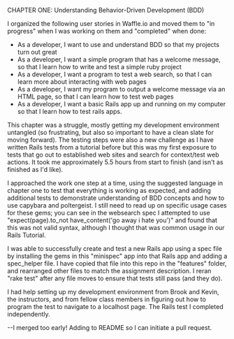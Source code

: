 CHAPTER ONE: Understanding Behavior-Driven Development (BDD)

I organized the following user stories in Waffle.io and moved them to "in progress" when I was working on them and "completed" when done:
* As a developer, I want to use and understand BDD so that my projects turn out great
* As a developer, I want a simple program that has a welcome message, so that I learn how to write and test a simple ruby project
* As a developer, I want a program to test a web search, so that I can learn more about interacting with web pages
* As a developer, I want my program to output a welcome message via an HTML page, so that I can learn how to test web pages
* As a developer, I want a basic Rails app up and running on my computer so that I learn how to test rails apps.

This chapter was a struggle, mostly getting my development environment untangled (so frustrating, but also so important to have a clean slate for moving forward). The testing steps were also a new challenge as I have written Rails tests from a tutorial before but this was my first exposure to tests that go out to established web sites and search for context/test web actions. It took me approximately 5.5 hours from start to finish (and isn't as finished as I'd like).

I approached the work one step at a time, using the suggested language in chapter one to test that everything is working as expected, and adding additional tests to demonstrate understanding of BDD concepts and how to use capybara and poltergeist. I still need to read up on specific usage cases for these gems; you can see in the websearch spec I attempted to use "expect(page).to_not have_content('go away i hate you')" and found that this was not valid syntax, although I thought that was common usage in our Rails Tutorial.

I was able to successfully create and test a new Rails app using a spec file by installing the gems in this "minispec" app into that Rails app and adding a spec_helper file. I have copied that file into this repo in the "features" folder, and rearranged other files to match the assignment description. I reran "rake test" after any file moves to ensure that tests still pass (and they do).

I had help setting up my development environment from Brook and Kevin, the instructors, and from fellow class members in figuring out how to program the test to navigate to a localhost page. The Rails test I completed independently.

--I merged too early! Adding to README so I can initiate a pull request.

